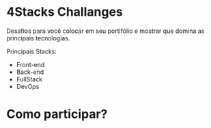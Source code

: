 # 4Stacks Challanges
Desafios para você colocar em seu portifólio e mostrar que domina as principais tecnologias.

Principais Stacks:
- Front-end
- Back-end
- FullStack
- DevOps

# Como participar?

